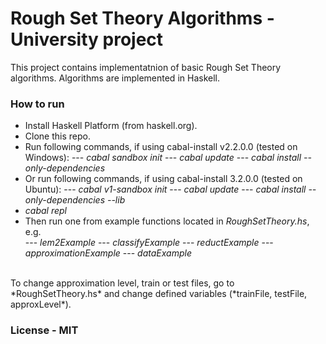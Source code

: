 # Rough Set Theory Algorithms - University project

This project contains implementatnion of basic Rough Set Theory algorithms. Algorithms are implemented in Haskell.

### How to run
- Install Haskell Platform (from haskell.org).  
- Clone this repo.
- Run following commands, if using cabal-install v2.2.0.0 (tested on Windows):
--- *cabal sandbox init*
--- *cabal update*
--- *cabal install --only-dependencies*
- Or run following commands, if using cabal-install 3.2.0.0 (tested on Ubuntu):
--- *cabal v1-sandbox init*
--- *cabal update*
--- *cabal install --only-dependencies --lib*
- *cabal repl*  
- Then run one from example functions located in *RoughSetTheory.hs*, e.g.  
--- *lem2Example*
--- *classifyExample*
--- *reductExample*
--- *approximationExample*
--- *dataExample*
<br/>
To change approximation level, train or test files, go to *RoughSetTheory.hs* and change defined variables (*trainFile, testFile, approxLevel*).

### License - MIT
